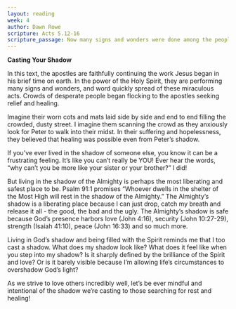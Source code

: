 ```yaml
---
layout: reading
week: 4
author: Dawn Rowe
scripture: Acts 5.12-16
scripture_passage: Now many signs and wonders were done among the people through the apostles. And they were all together in Solomon’s Portico. None of the rest dared to join them, but the people held them in high esteem. Yet more than ever believers were added to the Lord, great numbers of both men and women, so that they even carried out the sick into the streets, and laid them on cots and mats, in order that Peter’s shadow might fall on some of them as he came by. A great number of people would also gather from the towns around Jerusalem, bringing the sick and those tormented by unclean spirits, and they were all cured.
---
```


<b>Casting Your Shadow</b>

In this text, the apostles are faithfully continuing the work Jesus began in his brief time on earth. In the power of the Holy Spirit, they are performing many signs and wonders, and word quickly spread of these miraculous acts. Crowds of desperate people began flocking to the apostles seeking relief and healing.

Imagine their worn cots and mats laid side by side and end to end filling the crowded, dusty street. I imagine them scanning the crowd as they anxiously look for Peter to walk into their midst. In their suffering and hopelessness, they believed that healing was possible even from Peter’s shadow. 

If you’ve ever lived in the shadow of someone else, you know it can be a frustrating feeling. It’s like you can’t really be YOU! Ever hear the words, “why can’t you be more like your sister or your brother?” I did!

But living in the shadow of the Almighty is perhaps the most liberating and safest place to be. Psalm 91:1 promises “Whoever dwells in the shelter of the Most High will rest in the shadow of the Almighty.” The Almighty’s shadow is a liberating place because I can just drop, catch my breath and release it all - the good, the bad and the ugly. The Almighty’s shadow is safe because God’s presence harbors love (John 4:16), security (John 10:27-29), strength (Isaiah 41:10), peace (John 16:33) and so much more.

Living in God’s shadow and being filled with the Spirit reminds me that I too cast a shadow. What does my shadow look like? What does it feel like when you step into my shadow? Is it sharply defined by the brilliance of the Spirit and love? Or is it barely visible because I’m allowing life’s circumstances to overshadow God’s light?

As we strive to love others incredibly well, let’s be ever mindful and intentional of the shadow we’re casting to those searching for rest and healing!


